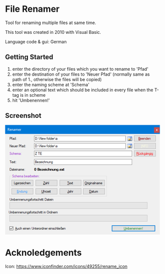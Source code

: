 # File Renamer
Tool for renaming multiple files at same time.

This tool was created in 2010 with Visual Basic.

Language code & gui: German

## Getting Started

1. enter the directory of your files which you want to rename to 'Pfad'
2. enter the destination of your files to 'Neuer Pfad' (normally same as path of 1., otherwise the files will be copied)
3. enter the naming scheme at 'Schema'
4. enter an optional text which should be included in every file when the T-tag is in scheme 
5. hit 'Umbenennen!'

## Screenshot

<p align="center">
  <img src="/screenshots/main.png">
</p>

# Acknoledgements
Icon: https://www.iconfinder.com/icons/49255/rename_icon